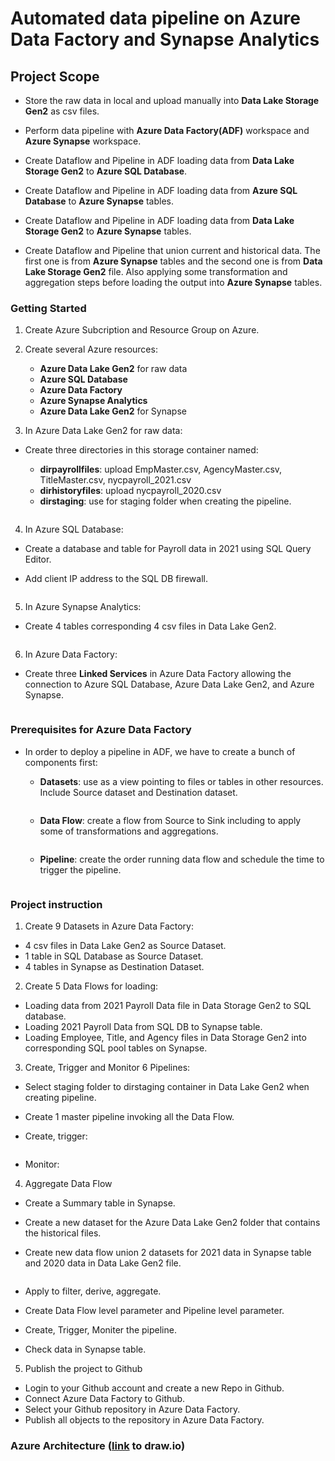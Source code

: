 # Automated data pipeline on Azure Data Factory and Synapse Analytics

## Project Scope

- Store the raw data in local and upload manually into **Data Lake Storage Gen2** as csv files.

- Perform data pipeline with **Azure Data Factory(ADF)**  workspace and **Azure Synapse** workspace.
- Create Dataflow and Pipeline in ADF loading data from **Data Lake Storage Gen2** to **Azure SQL Database**.

- Create Dataflow and Pipeline in ADF loading data from **Azure SQL Database** to **Azure Synapse** tables.

- Create Dataflow and Pipeline in ADF loading data from **Data Lake Storage Gen2** to **Azure Synapse** tables.

- Create Dataflow and Pipeline that union current and historical data. The first one is from **Azure Synapse** tables and the second one is from **Data Lake Storage Gen2** file. Also applying some transformation and aggregation steps before loading the output into **Azure Synapse** tables.

### Getting Started
1. Create Azure Subcription and Resource Group on Azure.

2. Create several Azure resources:
    - **Azure Data Lake Gen2** for raw data
    - **Azure SQL Database**
    - **Azure Data Factory**
    - **Azure Synapse Analytics**
    - **Azure Data Lake Gen2** for Synapse

3. In Azure Data Lake Gen2 for raw data:
- Create three directories in this storage container named:
    - **dirpayrollfiles**: upload EmpMaster.csv, AgencyMaster.csv, TitleMaster.csv, nycpayroll_2021.csv
    - **dirhistoryfiles**: upload nycpayroll_2020.csv
    - **dirstaging**: use for staging folder when creating the pipeline.

    <img src="result_images\datalakegen2.png" class="img-responsive" alt=""> </div>

4. In Azure SQL Database:
- Create a database and table for Payroll data in 2021 using SQL Query Editor.
- Add client IP address to the SQL DB firewall.

    <img src="result_images\sqleditor.png" class="img-responsive" alt=""> </div>

5. In Azure Synapse Analytics:
- Create 4 tables corresponding 4 csv files in Data Lake Gen2.

    <img src="result_images\synapse-table.png" class="img-responsive" alt=""> </div>

6. In Azure Data Factory:
- Create three **Linked Services** in Azure Data Factory allowing the connection to Azure SQL Database, Azure Data Lake Gen2, and Azure Synapse.

    <img src="result_images\linkservices.png" class="img-responsive" alt=""> </div>

### Prerequisites for Azure Data Factory
- In order to deploy a pipeline in ADF, we have to create a bunch of components first:

    - **Datasets**: use as a view pointing to files or tables in other resources. Include Source dataset and Destination dataset. 

        <img src="result_images\dataset.png" class="img-responsive" alt=""> </div>

    - **Data Flow**: create a flow from Source to Sink including to apply some of transformations and aggregations.

        <img src="result_images\dataflow.png" class="img-responsive" alt=""> </div>

    - **Pipeline**: create the order running data flow and schedule the time to trigger the pipeline.

        <img src="result_images\pipeline.png" class="img-responsive" alt=""> </div>

### Project instruction

1. Create 9 Datasets in Azure Data Factory:
- 4 csv files in Data Lake Gen2 as Source Dataset.
- 1 table in SQL Database as Source Dataset.
- 4 tables in Synapse as Destination Dataset.

2. Create 5 Data Flows for loading:
- Loading data from 2021 Payroll Data file in Data Storage Gen2 to SQL database.
- Loading 2021 Payroll Data from SQL DB to Synapse table.
- Loading Employee, Title, and Agency files in Data Storage Gen2 into corresponding SQL pool tables on Synapse.

3. Create, Trigger and Monitor 6 Pipelines:
- Select staging folder to dirstaging container in Data Lake Gen2 when creating pipeline.
- Create 1 master pipeline invoking all the Data Flow.
- Create, trigger:

    <img src="result_images\create_trigger_pipeline.png" class="img-responsive" alt=""> </div>

- Monitor:
    <img src="result_images\monitor.png" class="img-responsive" alt=""> </div>

4. Aggregate Data Flow
- Create a Summary table in Synapse.
- Create a new dataset for the Azure Data Lake Gen2 folder that contains the historical files.
- Create new data flow union 2 datasets for 2021 data in Synapse table and 2020 data in Data Lake Gen2 file.

    <img src="result_images\aggregate_flow.png" class="img-responsive" alt=""> </div>

- Apply to filter, derive, aggregate.
- Create Data Flow level parameter and Pipeline level parameter.
- Create, Trigger, Moniter the pipeline.
- Check data in Synapse table.
    <img src="result_images\check_data_synapse.png" class="img-responsive" alt=""> </div>

5. Publish the project to Github
- Login to your Github account and create a new Repo in Github.
- Connect Azure Data Factory to Github.
- Select your Github repository in Azure Data Factory.
- Publish all objects to the repository in Azure Data Factory.

### Azure Architecture ([link]() to draw.io)

<img src="result_image\azure-workflow.gif" class="img-responsive" alt=""> </div>
